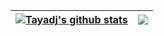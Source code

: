 | <a href="https://github.com/anuraghazra/github-readme-stats"><img align="center" src="https://github-readme-stats.vercel.app/api?username=tayadj&show_icons=true&hide_border=true" alt="Tayadj's github stats" /></a> | <a href="https://github.com/anuraghazra/github-readme-stats"><img align="center" src="https://github-readme-stats.vercel.app/api/top-langs/?username=tayadj&size_weight=0.5&count_weight=0.5&layout=compact&hide_border=true" /></a> |
| ------------- | ------------- |
